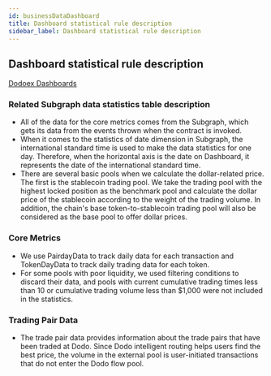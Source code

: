 ```yaml
---
id: businessDataDashboard
title: Dashboard statistical rule description
sidebar_label: Dashboard statistical rule description
---
```


## Dashboard statistical rule description
[Dodoex Dashboards](https://app.dodoex.io/dashboard)

### Related Subgraph data statistics table description
 - All of the data for the core metrics comes from the Subgraph, which gets its data from the events thrown when the contract is invoked.
 - When it comes to the statistics of date dimension in Subgraph, the international standard time is used to make the data statistics for one day. Therefore, when the horizontal axis is the date on Dashboard, it represents the date of the international standard time.
 - There are several basic pools when we calculate the dollar-related price. The first is the stablecoin trading pool. We take the trading pool with the highest locked position as the benchmark pool and calculate the dollar price of the stablecoin according to the weight of the trading volume. In addition, the chain's base token-to-stablecoin trading pool will also be considered as the base pool to offer dollar prices.

### Core Metrics
 - We use PairdayData to track daily data for each transaction and TokenDayData to track daily trading data for each token.
 - For some pools with poor liquidity, we used filtering conditions to discard their data, and pools with current cumulative trading times less than 10 or cumulative trading volume less than $1,000 were not included in the statistics.

### Trading Pair Data
 - The trade pair data provides information about the trade pairs that have been traded at Dodo. Since Dodo intelligent routing helps users find the best price, the volume in the external pool is user-initiated transactions that do not enter the Dodo flow pool.


